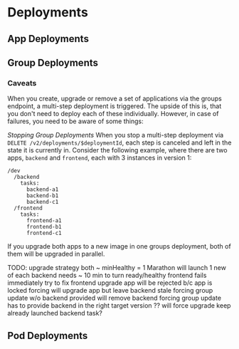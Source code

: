 # Deployments

## App Deployments

## Group Deployments

### Caveats

When you create, upgrade or remove a set of applications via the groups endpoint, a multi-step deployment is triggered. The upside of this is, that you don't need to deploy each of these individually. However, in case of failures, you need to be aware of some things:

*Stopping Group Deployments*
When you stop a multi-step deployment via `DELETE /v2/deployments/$deploymentId`, each step is canceled and left in the state it is currently in. Consider the following example, where there are two apps, `backend` and `frontend`, each with 3 instances in version 1: 

```
/dev
  /backend
    tasks:
      backend-a1
      backend-b1
      backend-c1
  /frontend
    tasks:
      frontend-a1
      frontend-b1
      frontend-c1
```

If you upgrade both apps to a new image in one groups deployment, both of them will be upgraded in parallel.

TODO:
upgrade strategy both ~ minHealthy = 1
Marathon will launch 1 new of each
backend needs ~ 10 min to turn ready/healthy
frontend fails immediately
try to fix frontend
  upgrade app will be rejected b/c app is locked
  forcing will upgrade app but leave backend stale
  forcing group update w/o backend provided will remove backend
  forcing group update has to provide backend in the right target version
  ?? will force upgrade keep already launched backend task?

## Pod Deployments
